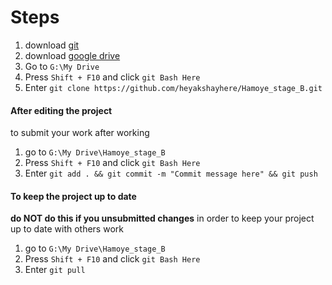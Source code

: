 # Steps
1. download [git](https://git-scm.com/downloads) 
2. download [google drive](https://www.google.com/intl/en_in/drive/download/) 
3. Go to ``G:\My Drive`` 
4. Press ``Shift + F10`` and click ``git Bash Here``
5. Enter ``git clone https://github.com/heyakshayhere/Hamoye_stage_B.git``

#### After editing the project

to submit your work after working 
1. go to ``G:\My Drive\Hamoye_stage_B``
2. Press ``Shift + F10`` and click ``git Bash Here``
3. Enter ``git add . && git commit -m "Commit message here" && git push``

#### To keep the project up to date
**do NOT do this if you unsubmitted changes**
in order to keep your project up to date with others work
1. go to ``G:\My Drive\Hamoye_stage_B``
2. Press ``Shift + F10`` and click ``git Bash Here``
3. Enter ``git pull``
